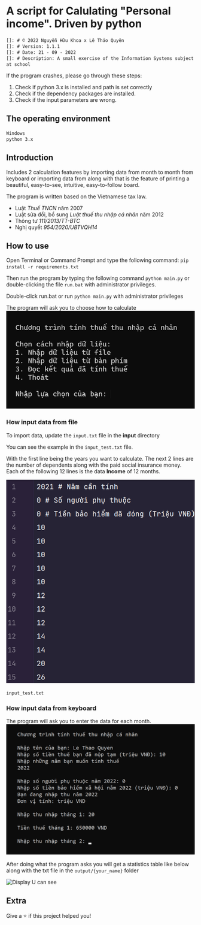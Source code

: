 # A script for Calulating "Personal income". Driven by python

```
[]: # © 2022 Nguyễn Hữu Khoa x Lê Thảo Quyên
[]: # Version: 1.1.1
[]: # Date: 21 - 09 - 2022
[]: # Description: A small exercise of the Information Systems subject at school
```
If the program crashes, please go through these steps:
1. Check if python 3.x is installed and path is set correctly  
2. Check if the dependency packages are installed.  
3. Check if the input parameters are wrong.  


## The operating environment

```
Windows
python 3.x
```

## Introduction

Includes 2 calculation features by importing data from month to month from keyboard or importing data from along with that is the feature of printing a beautiful, easy-to-see, intuitive, easy-to-follow board.

The program is written based on the Vietnamese tax law.
- Luật _Thuế TNCN_ năm 2007
- Luật sửa đổi, bổ sung _Luật thuế thu nhập cá nhân_ năm 2012
- Thông tư _111/2013/TT-BTC_
- Nghị quyết _954/2020/UBTVQH14_


## How to use

Open Terminal or Command Prompt and type the following command:
`pip install -r requirements.txt`

Then run the program by typing the following command `python main.py` or double-clicking the file `run.bat` with administrator privileges.

Double-click run.bat or run `python main.py` with administrator privileges

The program will ask you to choose how to calculate
![](https://raw.githubusercontent.com/kr4zym3nvn/tinh-thue-thu-nhap-ca-nhan/master/img/menu_choice%20(f).png)

### How input data from file
To import data, update the `input.txt` file in the **input** directory

You can see the example in the `input_test.txt` file.

With the first line being the years you want to calculate.
The next 2 lines are the number of dependents along with the paid social insurance money.
Each of the following 12 lines is the data **Income** of 12 months.

![](https://raw.githubusercontent.com/kr4zym3nvn/tinh-thue-thu-nhap-ca-nhan/master/img/input_test(f).png)

`input_test.txt`

### How input data from keyboard
The program will ask you to enter the data for each month.![img](https://raw.githubusercontent.com/kr4zym3nvn/tinh-thue-thu-nhap-ca-nhan/master/img/input_keyboard(f).png)

After doing what the program asks you will get a statistics table like below along with the txt file in the ```output/{your_name}``` folder

![Display U can see](https://img.upanh.tv/2022/09/21/image44af2b60639a8118.png "Display you can see after all")

## Extra
Give a ⭐️ if this project helped you!

